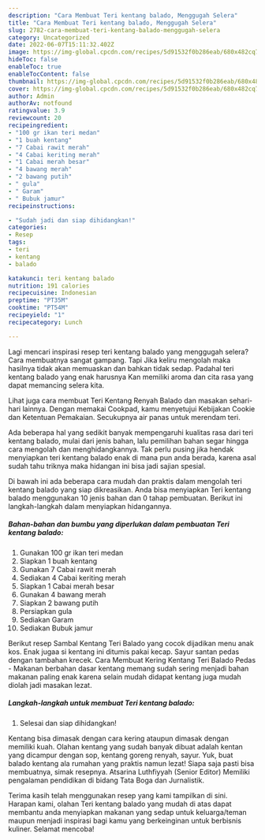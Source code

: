```yaml
---
description: "Cara Membuat Teri kentang balado, Menggugah Selera"
title: "Cara Membuat Teri kentang balado, Menggugah Selera"
slug: 2782-cara-membuat-teri-kentang-balado-menggugah-selera
category: Uncategorized
date: 2022-06-07T15:11:32.402Z
image: https://img-global.cpcdn.com/recipes/5d91532f0b286eab/680x482cq70/teri-kentang-balado-foto-resep-utama.jpg
hideToc: false
enableToc: true
enableTocContent: false
thumbnail: https://img-global.cpcdn.com/recipes/5d91532f0b286eab/680x482cq70/teri-kentang-balado-foto-resep-utama.jpg
cover: https://img-global.cpcdn.com/recipes/5d91532f0b286eab/680x482cq70/teri-kentang-balado-foto-resep-utama.jpg
author: Admin
authorAv: notfound
ratingvalue: 3.9
reviewcount: 20
recipeingredient:
- "100 gr ikan teri medan"
- "1 buah kentang"
- "7 Cabai rawit merah"
- "4 Cabai keriting merah"
- "1 Cabai merah besar"
- "4 bawang merah"
- "2 bawang putih"
- " gula"
- " Garam"
- " Bubuk jamur"
recipeinstructions:

- "Sudah jadi dan siap dihidangkan!"
categories:
- Resep
tags:
- teri
- kentang
- balado

katakunci: teri kentang balado 
nutrition: 191 calories
recipecuisine: Indonesian
preptime: "PT35M"
cooktime: "PT54M"
recipeyield: "1"
recipecategory: Lunch

---
```



Lagi mencari inspirasi resep teri kentang balado yang menggugah selera? Cara membuatnya sangat gampang. Tapi Jika keliru mengolah maka hasilnya tidak akan memuaskan dan bahkan tidak sedap. Padahal teri kentang balado yang enak harusnya Kan memiliki aroma dan cita rasa yang dapat memancing selera kita.


Lihat juga cara membuat Teri Kentang Renyah Balado dan masakan sehari-hari lainnya. Dengan memakai Cookpad, kamu menyetujui Kebijakan Cookie dan Ketentuan Pemakaian. Secukupnya air panas untuk merendam teri.

Ada beberapa hal yang sedikit banyak mempengaruhi kualitas rasa dari teri kentang balado, mulai dari jenis bahan, lalu pemilihan bahan segar hingga cara mengolah dan menghidangkannya. Tak perlu pusing jika hendak menyiapkan teri kentang balado enak di mana pun anda berada, karena asal sudah tahu triknya maka hidangan ini bisa jadi sajian spesial.


Di bawah ini ada beberapa cara mudah dan praktis dalam mengolah teri kentang balado yang siap dikreasikan. Anda bisa menyiapkan Teri kentang balado menggunakan 10 jenis bahan dan 0 tahap pembuatan. Berikut ini langkah-langkah dalam menyiapkan hidangannya.

<!--inarticleads1-->

##### Bahan-bahan dan bumbu yang diperlukan dalam pembuatan Teri kentang balado:

1. Gunakan 100 gr ikan teri medan
1. Siapkan 1 buah kentang
1. Gunakan 7 Cabai rawit merah
1. Sediakan 4 Cabai keriting merah
1. Siapkan 1 Cabai merah besar
1. Gunakan 4 bawang merah
1. Siapkan 2 bawang putih
1. Persiapkan  gula
1. Sediakan  Garam
1. Sediakan  Bubuk jamur


Berikut resep Sambal Kentang Teri Balado yang cocok dijadikan menu anak kos. Enak jugaa si kentang ini ditumis pakai kecap. Sayur santan pedas dengan tambahan krecek. Cara Membuat Kering Kentang Teri Balado Pedas - Makanan berbahan dasar kentang memang sudah sering menjadi bahan makanan paling enak karena selain mudah didapat kentang juga mudah diolah jadi masakan lezat. 

<!--inarticleads2-->

##### Langkah-langkah untuk membuat Teri kentang balado:


1. Selesai dan siap dihidangkan!

Kentang bisa dimasak dengan cara kering ataupun dimasak dengan memiliki kuah. Olahan kentang yang sudah banyak dibuat adalah kentan yang dicampur dengan sop, kentang goreng renyah, sayur. Yuk, buat balado kentang ala rumahan yang praktis namun lezat! Siapa saja pasti bisa membuatnya, simak resepnya. Atsarina Luthfiyyah (Senior Editor) Memiliki pengalaman pendidikan di bidang Tata Boga dan Jurnalistik. 

Terima kasih telah menggunakan resep yang kami tampilkan di sini. Harapan kami, olahan Teri kentang balado yang mudah di atas dapat membantu anda menyiapkan makanan yang sedap untuk keluarga/teman maupun menjadi inspirasi bagi kamu yang berkeinginan untuk berbisnis kuliner. Selamat mencoba!
